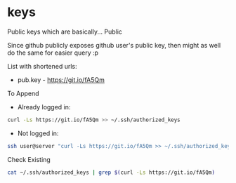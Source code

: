 # keys
Public keys which are basically... Public

Since github publicly exposes github user's public key, then might as well do the same for easier query :p

List with shortened urls:
- pub.key - https://git.io/fA5Qm


To Append

- Already logged in: 
```bash
curl -Ls https://git.io/fA5Qm >> ~/.ssh/authorized_keys
```

- Not logged in:
```bash
ssh user@server "curl -Ls https://git.io/fA5Qm >> ~/.ssh/authorized_keys"
```

Check Existing
```bash
cat ~/.ssh/authorized_keys | grep $(curl -Ls https://git.io/fA5Qm)
```
